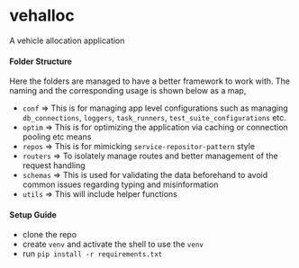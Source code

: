 # vehalloc
A vehicle allocation application 

#### Folder Structure
Here the folders are managed to have a better framework to work with. The naming and the corresponding usage is shown below as a map,
* `conf` => This is for managing app level configurations such as managing `db_connections`, `loggers`, `task_runners`, `test_suite_configurations` etc.
* `optim` => This is for optimizing the application via caching or connection pooling etc means
* `repos` => This is for mimicking `service-repositor-pattern` style
* `routers` => To isolately manage routes and better management of the request handling
* `schemas` => This is used for validating the data beforehand to avoid common issues regarding typing and misinformation
* `utils` => This will include helper functions

#### Setup Guide
* clone the repo
* create `venv` and activate the shell to use the `venv`
* run `pip install -r requirements.txt`



